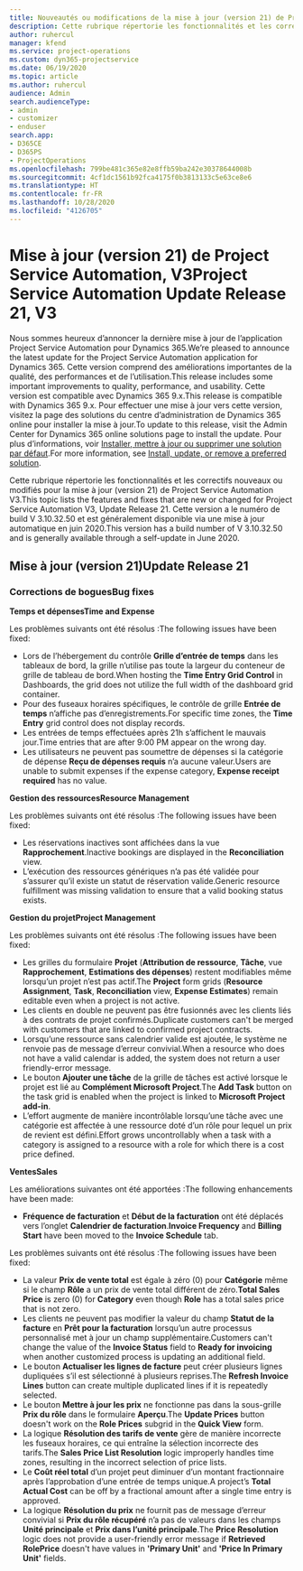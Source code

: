 ```yaml
---
title: Nouveautés ou modifications de la mise à jour (version 21) de Project Service Automation (correctif logiciel), V3
description: Cette rubrique répertorie les fonctionnalités et les correctifs disponibles pour la mise à jour (version 21) de Project Service Automation, V3.
author: ruhercul
manager: kfend
ms.service: project-operations
ms.custom: dyn365-projectservice
ms.date: 06/19/2020
ms.topic: article
ms.author: ruhercul
audience: Admin
search.audienceType:
- admin
- customizer
- enduser
search.app:
- D365CE
- D365PS
- ProjectOperations
ms.openlocfilehash: 799be481c365e82e8ffb59ba242e30378644008b
ms.sourcegitcommit: 4cf1dc1561b92fca4175f0b3813133c5e63ce8e6
ms.translationtype: HT
ms.contentlocale: fr-FR
ms.lasthandoff: 10/28/2020
ms.locfileid: "4126705"
---
```

# <a name="project-service-automation-update-release-21-v3"></a><span data-ttu-id="1d171-103">Mise à jour (version 21) de Project Service Automation, V3</span><span class="sxs-lookup"><span data-stu-id="1d171-103">Project Service Automation Update Release 21, V3</span></span>

<span data-ttu-id="1d171-104">Nous sommes heureux d’annoncer la dernière mise à jour de l’application Project Service Automation pour Dynamics 365.</span><span class="sxs-lookup"><span data-stu-id="1d171-104">We’re pleased to announce the latest update for the Project Service Automation application for Dynamics 365.</span></span> <span data-ttu-id="1d171-105">Cette version comprend des améliorations importantes de la qualité, des performances et de l’utilisation.</span><span class="sxs-lookup"><span data-stu-id="1d171-105">This release includes some important improvements to quality, performance, and usability.</span></span> <span data-ttu-id="1d171-106">Cette version est compatible avec Dynamics 365 9.x.</span><span class="sxs-lookup"><span data-stu-id="1d171-106">This release is compatible with Dynamics 365 9.x.</span></span> <span data-ttu-id="1d171-107">Pour effectuer une mise à jour vers cette version, visitez la page des solutions du centre d’administration de Dynamics 365 online pour installer la mise à jour.</span><span class="sxs-lookup"><span data-stu-id="1d171-107">To update to this release, visit the Admin Center for Dynamics 365 online solutions page to install the update.</span></span> <span data-ttu-id="1d171-108">Pour plus d’informations, voir [Installer, mettre à jour ou supprimer une solution par défaut](https://docs.microsoft.com/power-platform/admin/install-remove-preferred-solution).</span><span class="sxs-lookup"><span data-stu-id="1d171-108">For more information, see [Install, update, or remove a preferred solution](https://docs.microsoft.com/power-platform/admin/install-remove-preferred-solution).</span></span>

<span data-ttu-id="1d171-109">Cette rubrique répertorie les fonctionnalités et les correctifs nouveaux ou modifiés pour la mise à jour (version 21) de Project Service Automation V3.</span><span class="sxs-lookup"><span data-stu-id="1d171-109">This topic lists the features and fixes that are new or changed for Project Service Automation V3, Update Release 21.</span></span> <span data-ttu-id="1d171-110">Cette version a le numéro de build V 3.10.32.50 et est généralement disponible via une mise à jour automatique en juin 2020.</span><span class="sxs-lookup"><span data-stu-id="1d171-110">This version has a build number of V 3.10.32.50 and is generally available through a self-update in June 2020.</span></span>

## <a name="update-release-21"></a><span data-ttu-id="1d171-111">Mise à jour (version 21)</span><span class="sxs-lookup"><span data-stu-id="1d171-111">Update Release 21</span></span>

### <a name="bug-fixes"></a><span data-ttu-id="1d171-112">Corrections de bogues</span><span class="sxs-lookup"><span data-stu-id="1d171-112">Bug fixes</span></span>

<span data-ttu-id="1d171-113">**Temps et dépenses**</span><span class="sxs-lookup"><span data-stu-id="1d171-113">**Time and Expense**</span></span>

<span data-ttu-id="1d171-114">Les problèmes suivants ont été résolus :</span><span class="sxs-lookup"><span data-stu-id="1d171-114">The following issues have been fixed:</span></span>

- <span data-ttu-id="1d171-115">Lors de l’hébergement du contrôle **Grille d’entrée de temps** dans les tableaux de bord, la grille n’utilise pas toute la largeur du conteneur de grille de tableau de bord.</span><span class="sxs-lookup"><span data-stu-id="1d171-115">When hosting the **Time Entry Grid Control** in Dashboards, the grid does not utilize the full width of the dashboard grid container.</span></span>
- <span data-ttu-id="1d171-116">Pour des fuseaux horaires spécifiques, le contrôle de grille **Entrée de temps** n’affiche pas d’enregistrements.</span><span class="sxs-lookup"><span data-stu-id="1d171-116">For specific time zones, the **Time Entry** grid control does not display records.</span></span>
- <span data-ttu-id="1d171-117">Les entrées de temps effectuées après 21h s’affichent le mauvais jour.</span><span class="sxs-lookup"><span data-stu-id="1d171-117">Time entries that are after 9:00 PM appear on the wrong day.</span></span>
- <span data-ttu-id="1d171-118">Les utilisateurs ne peuvent pas soumettre de dépenses si la catégorie de dépense **Reçu de dépenses requis** n’a aucune valeur.</span><span class="sxs-lookup"><span data-stu-id="1d171-118">Users are unable to submit expenses if the expense category, **Expense receipt required** has no value.</span></span>

<span data-ttu-id="1d171-119">**Gestion des ressources**</span><span class="sxs-lookup"><span data-stu-id="1d171-119">**Resource Management**</span></span>

<span data-ttu-id="1d171-120">Les problèmes suivants ont été résolus :</span><span class="sxs-lookup"><span data-stu-id="1d171-120">The following issues have been fixed:</span></span>

- <span data-ttu-id="1d171-121">Les réservations inactives sont affichées dans la vue **Rapprochement**.</span><span class="sxs-lookup"><span data-stu-id="1d171-121">Inactive bookings are displayed in the **Reconciliation** view.</span></span>
- <span data-ttu-id="1d171-122">L’exécution des ressources génériques n’a pas été validée pour s’assurer qu’il existe un statut de réservation valide.</span><span class="sxs-lookup"><span data-stu-id="1d171-122">Generic resource fulfillment was missing validation to ensure that a valid booking status exists.</span></span>

<span data-ttu-id="1d171-123">**Gestion du projet**</span><span class="sxs-lookup"><span data-stu-id="1d171-123">**Project Management**</span></span>

<span data-ttu-id="1d171-124">Les problèmes suivants ont été résolus :</span><span class="sxs-lookup"><span data-stu-id="1d171-124">The following issues have been fixed:</span></span>

- <span data-ttu-id="1d171-125">Les grilles du formulaire **Projet** (**Attribution de ressource**, **Tâche**, vue **Rapprochement**, **Estimations des dépenses**) restent modifiables même lorsqu’un projet n’est pas actif.</span><span class="sxs-lookup"><span data-stu-id="1d171-125">The **Project** form grids (**Resource Assignment**, **Task**, **Reconciliation** view, **Expense Estimates**) remain editable even when a project is not active.</span></span>
- <span data-ttu-id="1d171-126">Les clients en double ne peuvent pas être fusionnés avec les clients liés à des contrats de projet confirmés.</span><span class="sxs-lookup"><span data-stu-id="1d171-126">Duplicate customers can't be merged with customers that are linked to confirmed project contracts.</span></span>
- <span data-ttu-id="1d171-127">Lorsqu’une ressource sans calendrier valide est ajoutée, le système ne renvoie pas de message d’erreur convivial.</span><span class="sxs-lookup"><span data-stu-id="1d171-127">When a resource who does not have a valid calendar is added, the system does not return a user friendly-error message.</span></span>
- <span data-ttu-id="1d171-128">Le bouton **Ajouter une tâche** de la grille de tâches est activé lorsque le projet est lié au **Complément Microsoft Project**.</span><span class="sxs-lookup"><span data-stu-id="1d171-128">The **Add Task** button on the task grid is enabled when the project is linked to **Microsoft Project add-in**.</span></span>
- <span data-ttu-id="1d171-129">L’effort augmente de manière incontrôlable lorsqu’une tâche avec une catégorie est affectée à une ressource doté d’un rôle pour lequel un prix de revient est défini.</span><span class="sxs-lookup"><span data-stu-id="1d171-129">Effort grows uncontrollably when a task with a category is assigned to a resource with a role for which there is a cost price defined.</span></span>

<span data-ttu-id="1d171-130">**Ventes**</span><span class="sxs-lookup"><span data-stu-id="1d171-130">**Sales**</span></span>

<span data-ttu-id="1d171-131">Les améliorations suivantes ont été apportées :</span><span class="sxs-lookup"><span data-stu-id="1d171-131">The following enhancements have been made:</span></span>

- <span data-ttu-id="1d171-132">**Fréquence de facturation** et **Début de la facturation** ont été déplacés vers l’onglet **Calendrier de facturation**.</span><span class="sxs-lookup"><span data-stu-id="1d171-132">**Invoice Frequency** and **Billing Start** have been moved to the **Invoice Schedule** tab.</span></span>

<span data-ttu-id="1d171-133">Les problèmes suivants ont été résolus :</span><span class="sxs-lookup"><span data-stu-id="1d171-133">The following issues have been fixed:</span></span>

- <span data-ttu-id="1d171-134">La valeur **Prix de vente total** est égale à zéro (0) pour **Catégorie** même si le champ **Rôle** a un prix de vente total différent de zéro.</span><span class="sxs-lookup"><span data-stu-id="1d171-134">**Total Sales Price** is zero (0) for **Category** even though **Role** has a total sales price that is not zero.</span></span>
- <span data-ttu-id="1d171-135">Les clients ne peuvent pas modifier la valeur du champ **Statut de la facture** en **Prêt pour la facturation** lorsqu’un autre processus personnalisé met à jour un champ supplémentaire.</span><span class="sxs-lookup"><span data-stu-id="1d171-135">Customers can't change the value of the **Invoice Status** field to **Ready for invoicing** when another customized process is updating an additional field.</span></span>
- <span data-ttu-id="1d171-136">Le bouton **Actualiser les lignes de facture** peut créer plusieurs lignes dupliquées s’il est sélectionné à plusieurs reprises.</span><span class="sxs-lookup"><span data-stu-id="1d171-136">The **Refresh Invoice Lines** button can create multiple duplicated lines if it is repeatedly selected.</span></span>
- <span data-ttu-id="1d171-137">Le bouton **Mettre à jour les prix** ne fonctionne pas dans la sous-grille **Prix du rôle** dans le formulaire **Aperçu**.</span><span class="sxs-lookup"><span data-stu-id="1d171-137">The **Update Prices** button doesn't work on the **Role Prices** subgrid in the **Quick View** form.</span></span>
- <span data-ttu-id="1d171-138">La logique **Résolution des tarifs de vente** gère de manière incorrecte les fuseaux horaires, ce qui entraîne la sélection incorrecte des tarifs.</span><span class="sxs-lookup"><span data-stu-id="1d171-138">The **Sales Price List Resolution** logic improperly handles time zones, resulting in the incorrect selection of price lists.</span></span>
- <span data-ttu-id="1d171-139">Le **Coût réel total** d’un projet peut diminuer d’un montant fractionnaire après l’approbation d’une entrée de temps unique.</span><span class="sxs-lookup"><span data-stu-id="1d171-139">A project’s **Total Actual Cost** can be off by a fractional amount after a single time entry is approved.</span></span>
- <span data-ttu-id="1d171-140">La logique **Résolution du prix** ne fournit pas de message d’erreur convivial si **Prix du rôle récupéré** n’a pas de valeurs dans les champs **Unité principale** et **Prix dans l’unité principale**.</span><span class="sxs-lookup"><span data-stu-id="1d171-140">The **Price Resolution** logic does not provide a user-friendly error message if **Retrieved RolePrice** doesn't have values in **'Primary Unit'** and **'Price In Primary Unit'** fields.</span></span>
